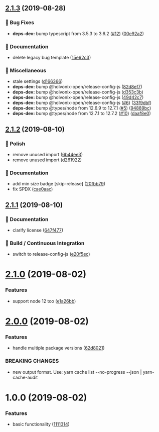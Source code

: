 ## [2.1.3](https://github.com/holvonix-open/cache-audit/compare/v2.1.2...v2.1.3) (2019-08-28)


### 🐛 Bug Fixes

* **deps-dev:** bump typescript from 3.5.3 to 3.6.2 ([#12](https://github.com/holvonix-open/cache-audit/issues/12)) ([00e92a2](https://github.com/holvonix-open/cache-audit/commit/00e92a2))


### 📖 Documentation

* delete legacy bug template ([15e62c3](https://github.com/holvonix-open/cache-audit/commit/15e62c3))


### 🧦 Miscellaneous

* stale settings ([d166366](https://github.com/holvonix-open/cache-audit/commit/d166366))
* **deps-dev:** bump @holvonix-open/release-config-js ([82d8ef7](https://github.com/holvonix-open/cache-audit/commit/82d8ef7))
* **deps-dev:** bump @holvonix-open/release-config-js ([d353c3b](https://github.com/holvonix-open/cache-audit/commit/d353c3b))
* **deps-dev:** bump @holvonix-open/release-config-js ([49d42c7](https://github.com/holvonix-open/cache-audit/commit/49d42c7))
* **deps-dev:** bump @holvonix-open/release-config-js ([#6](https://github.com/holvonix-open/cache-audit/issues/6)) ([33f9dbf](https://github.com/holvonix-open/cache-audit/commit/33f9dbf))
* **deps-dev:** bump @types/node from 12.6.9 to 12.7.1 ([#5](https://github.com/holvonix-open/cache-audit/issues/5)) ([94889bc](https://github.com/holvonix-open/cache-audit/commit/94889bc))
* **deps-dev:** bump @types/node from 12.7.1 to 12.7.2 ([#10](https://github.com/holvonix-open/cache-audit/issues/10)) ([daaf8e0](https://github.com/holvonix-open/cache-audit/commit/daaf8e0))

## [2.1.2](https://github.com/holvonix-open/cache-audit/compare/v2.1.1...v2.1.2) (2019-08-10)


### 💄 Polish

* remove unused import ([6b44ee3](https://github.com/holvonix-open/cache-audit/commit/6b44ee3))
* remove unused import ([d261922](https://github.com/holvonix-open/cache-audit/commit/d261922))


### 📖 Documentation

* add min size badge [skip-release] ([20fbb79](https://github.com/holvonix-open/cache-audit/commit/20fbb79))
* fix SPDX ([cae0aac](https://github.com/holvonix-open/cache-audit/commit/cae0aac))

## [2.1.1](https://github.com/holvonix-open/cache-audit/compare/v2.1.0...v2.1.1) (2019-08-10)


### 📖 Documentation

* clarify license ([647f477](https://github.com/holvonix-open/cache-audit/commit/647f477))


### 🔧 Build / Continuous Integration

* switch to release-config-js ([e20f5ec](https://github.com/holvonix-open/cache-audit/commit/e20f5ec))

# [2.1.0](https://github.com/holvonix-open/cache-audit/compare/v2.0.0...v2.1.0) (2019-08-02)


### Features

* support node 12 too ([e1a26bb](https://github.com/holvonix-open/cache-audit/commit/e1a26bb))

# [2.0.0](https://github.com/holvonix-open/cache-audit/compare/v1.0.0...v2.0.0) (2019-08-02)


### Features

* handle multiple package versions ([62d8021](https://github.com/holvonix-open/cache-audit/commit/62d8021))


### BREAKING CHANGES

* new output format.  Use: yarn cache list --no-progress --json | yarn-cache-audit

# 1.0.0 (2019-08-02)


### Features

* basic functionality ([1111314](https://github.com/holvonix-open/cache-audit/commit/1111314))
